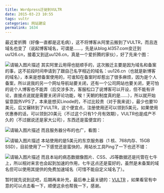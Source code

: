 ```yaml
---
title: Wordpress迁徙到VULTR
date: 2015-03-23 10:55
tags: vultr
categories: 网站建设
permalink: 1634
---
```


最近爱折腾（好像一直都是这毛病），这不将博客从阿里云搬到了VULTR，而且连域名也变了（说起博客域名，可谓是……，先是从blog.kl357.com变迁到uu126.cn，接着又到这uu126.cn，真是一个爱折腾的家伙），好了先来个图：


<!--more-->


![请输入图片描述][1]
其实阿里云用得也挺顺手的，这次搬迁主要是因为域名和备案的事，这不前段时间申请到了跟自己名字相近的域名：uu126.cn（也就是新博客的域名），本来是想备案使用的，可谁知在备案时却惹出了很多麻烦，因为是个人备案，所以说我的另一个网址导航站要关闭，还有一个公司网站也要关闭，更可怕的说个人博客也不能弄（后交涉多次，客服松口了说博客可以开设，但不能有评论，直接点说就是需要关闭评论功能，唉！天朝的制度真的是……），所以就开始留意国外VPS了，本来是想买Linode的，不过比较贵（对于我来说），最少也要10美元，后又辗转到了VULTR，这个便宜点，注册使用还可以领到5美元，如果使用优惠券的话，可以领到20美元（不过这个只有1个月有效期），VULTR也是成产不久的（不过据说还是家大公司），东西还是蛮便宜的：

![请输入图片描述][2]
而且服务器分布的也广，看图：

![请输入图片描述][3]
本站使用的是5美元的东京服务器（1 核、768内存、15GB SSD），目前使用了一下感觉还是蛮快的，用站长工具Ping了一下也还不错：

![请输入图片描述][4]
而且本站的病态数据像图片、CSS、JS等数据还是托管在七牛上，所以相对来言也会起到加速的作用，七牛这点还是蛮好的，虽然是未备案的域名但可以使用其提供的免费加速域名（可惜不能自定义域名了）。

暂时就先说到这吧，后期再来补充，最后奉上最关键的：[VULTR][5] ，如果看官有中意的可以点击看一下，顺便这余也帮我一下，感谢。


  [1]: https://cdn.uu126.cn/wp-content/uploads/2015/03/VULTR02.jpg
  [2]: https://cdn.uu126.cn/wp-content/uploads/2015/03/VULTR01.jpg
  [3]: https://cdn.uu126.cn/wp-content/uploads/2015/03/VULTR04.jpg
  [4]: https://cdn.uu126.cn/wp-content/uploads/2015/03/Vultr03.jpg
  [5]: https://www.vultr.com/?ref=6826238